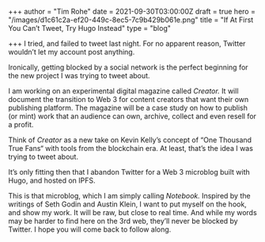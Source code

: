 +++
author = "Tim Rohe"
date = 2021-09-30T03:00:00Z
draft = true
hero = "/images/d1c61c2a-ef20-449c-8ec5-7c9b429b061e.png"
title = "If At First You Can’t Tweet, Try Hugo Instead"
type = "blog"

+++
I tried, and failed to tweet last night. For no apparent reason, Twitter wouldn’t let my account post anything.

Ironically, getting blocked by a social network is the perfect beginning for the new project I was trying to tweet about.

 I am working on an experimental digital magazine called _Creator._ It will document the transition to Web 3 for content creators that want their own publishing platform. The magazine will be a case study on how to publish (or mint) work that an audience can own, archive, collect and even resell for a profit.

Think of _Creator_ as a new take on Kevin Kelly’s concept of “One Thousand True Fans“ with tools from the blockchain era. At least, that’s the idea I was trying to tweet about. 

It’s only fitting then that I abandon Twitter for a Web 3 microblog built with Hugo, and hosted on IPFS.

This is that microblog, which I am simply calling _Notebook._ Inspired by the writings of Seth Godin and Austin Klein, I want to put myself on the hook, and show my work. It will be raw, but close to real time. And while my words may be harder to find here on the 3rd web, they’ll never be blocked by Twitter. I hope you will come back to follow along. 